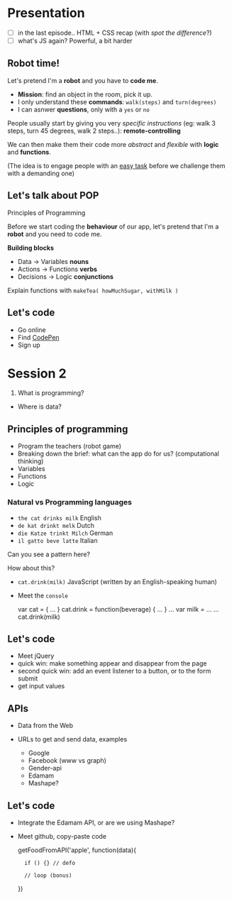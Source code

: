 # Presentation

- [ ] in the last episode.. HTML + CSS recap (with *spot the difference*?)
- [ ] what's JS again? Powerful, a bit harder

## Robot time!

Let's pretend I'm a **robot** and you have to **code me**.

* **Mission**: find an object in the room, pick it up.
* I only understand these **commands**: `walk(steps)` and `turn(degrees)`
* I can asnwer **questions**, only with a `yes` or `no`

People usually start by giving you very *specific instructions* (eg: walk 3 steps, turn 45 degrees, walk 2 steps..): **remote-controlling**

We can then make them their code more *abstract* and *flexible* with **logic** and **functions**.
	
(The idea is to engage people with an [easy task](http://pss.sagepub.com/content/early/2012/08/31/0956797612446024.abstract) before we challenge them with a demanding one)
	

## Let's talk about POP

Principles of Programming

Before we start coding the **behaviour** of our app, let's pretend that I'm a **robot** and you need to code me.

**Building blocks**

* Data → Variables **nouns**
* Actions → Functions **verbs**
* Decisions → Logic **conjunctions**

Explain functions with `makeTea( howMuchSugar, withMilk )`


## Let's code

* Go online
* Find [CodePen](http://codepen.io/)
* Sign up 





# Session 2

1. What is programming? 
* Where is data?

## Principles of programming

* Program the teachers (robot game)
* Breaking down the brief: what can the app do for us? (computational thinking)
* Variables
* Functions
* Logic

### Natural vs Programming languages 

* `the cat drinks milk` English 
* `de kat drinkt melk` Dutch
* `die Katze trinkt Milch` German 
* `il gatto beve latte` Italian 

Can you see a pattern here?

How about this?

* `cat.drink(milk)` JavaScript (written by an English-speaking human)

* Meet the `console`


    var cat = { ... }
    cat.drink = function(beverage) { ... }
	...
	var milk = ...
	...
	cat.drink(milk)

## Let's code

* Meet jQuery
* quick win: make something appear and disappear from the page
* second quick win: add an event listener to a button, or to the form submit
* get input values


## APIs 

* Data from the Web
* URLs to get and send data, examples

	* Google
	* Facebook (www vs graph)
	* Gender-api
	* Edamam
	* Mashape?

## Let's code

* Integrate the Edamam API, or are we using Mashape?

* Meet github, copy-paste code

	getFoodFromAPI('apple', function(data){

		if () {} // defo

		// loop (bonus)	

	})




